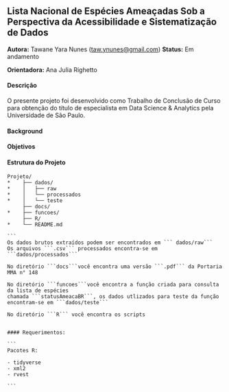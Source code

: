 ## Lista Nacional de Espécies Ameaçadas Sob a Perspectiva da Acessibilidade e Sistematização de Dados


**Autora:** Tawane Yara Nunes (taw.ynunes@gmail.com)           **Status:** Em andamento

**Orientadora:** Ana Julia Righetto


#### Descrição

O presente projeto foi desenvolvido como Trabalho de Conclusão de Curso para obtenção do título de especialista em Data Science & Analytics pela Universidade de São Paulo.


#### Background

#### Objetivos

#### Estrutura do Projeto

````
Projeto/
*    ├── dados/
*    │   ├── raw
*    │   └── processados
*    │   └── teste
     ├── docs/
*    ├── funcoes/
     ├── R/
*    └── README.md

```
Os dados brutos extraídos podem ser encontrados em ``` dados/raw```
Os arquivos ```.csv``` processados encontra-se em ```dados/processados```

No diretório ```docs```você encontra uma versão ```.pdf``` da Portaria MMA n° 148

No diretório ```funcoes```você encontra a função criada para consulta da lista de espécies
chamada ```statusAmeacaBR```, os dados utlizados para teste da função encontram-se em ```dados/teste```

No diretório ```R``` você encontra os scripts


#### Requerimentos:

```
Pacotes R:

- tidyverse
- xml2
- rvest

```